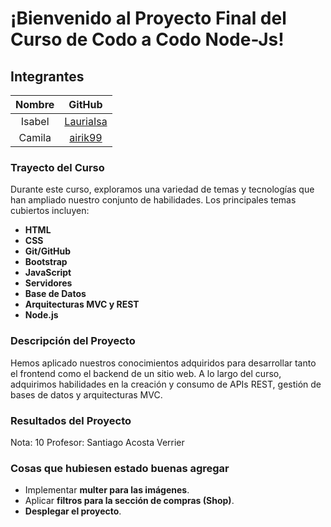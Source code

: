 # ¡Bienvenido al Proyecto Final del Curso de Codo a Codo Node-Js!

## Integrantes
| Nombre | GitHub |
|:------:|:------:|
| Isabel | [LauriaIsa](https://github.com/LauriaIsa) |
| Camila | [airik99](https://github.com/airik99) |

### Trayecto del Curso

Durante este curso, exploramos una variedad de temas y tecnologías que han ampliado nuestro conjunto de habilidades. Los principales temas cubiertos incluyen:

- **HTML**
- **CSS**
- **Git/GitHub**
- **Bootstrap**
- **JavaScript**
- **Servidores**
- **Base de Datos**
- **Arquitecturas MVC y REST**
- **Node.js**

### Descripción del Proyecto
Hemos aplicado nuestros conocimientos adquiridos para desarrollar tanto el frontend como el backend de un sitio web. A lo largo del curso, adquirimos habilidades en la creación y consumo de APIs REST, gestión de bases de datos y arquitecturas MVC.

### Resultados del Proyecto
Nota: 10
Profesor: Santiago Acosta Verrier 

### Cosas que hubiesen estado buenas agregar
- Implementar **multer para las imágenes**.
- Aplicar **filtros para la sección de compras (Shop)**.
- **Desplegar el proyecto**.

